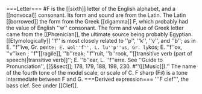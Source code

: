 ===Letter===
#F is the [[sixth]] letter of the English alphabet, and a [[nonvocal]] consonant. Its form and sound are from the Latin. The Latin [[borrowed]] the form from the Greek [[digamma]] &#988;, which probably had the value of English ''w'' consonant. The form and value of Greek letter came from the [[Ph&oelig;nician]], the ultimate source being probably Egyptian. [[Etymologically]] ''f'' is most closely related to ''p'', ''k'', ''v'', and ''b''; as in E. ''f''ive, Gr. pe`nte; E. wol''f'', L. lu''p''us, Gr. ly`kos; E. ''f''ox, ''v''ixen ; ''f''[[ragile]], ''b''reak; ''f''ruit, ''b''rook, ''[[transitive verb (part of speech)|transitive verb]]''; E. ''b''ear, L. ''f''erre. See ''Guide to Pronunciation'', [[&sect;&sect]]; 178, 179, 188, 198, 230.
#''([[Music]]).'' The name of the fourth tone of the model scale, or scale of C. F sharp (F&#9839;) is a tone intermediate between F and G.
===Derived expression===
'''F clef''', the bass clef. See under [[Clef]].